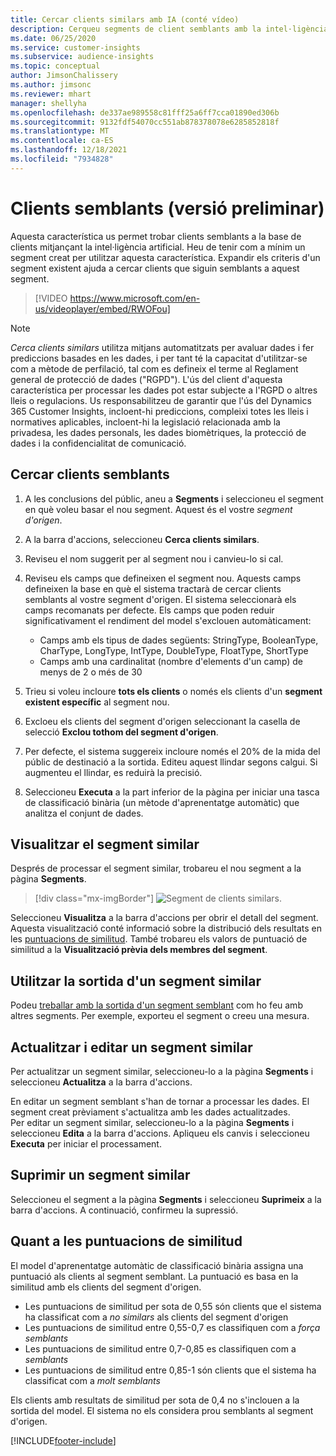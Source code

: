 ```yaml
---
title: Cercar clients similars amb IA (conté vídeo)
description: Cerqueu segments de client semblants amb la intel·ligència artificial.
ms.date: 06/25/2020
ms.service: customer-insights
ms.subservice: audience-insights
ms.topic: conceptual
author: JimsonChalissery
ms.author: jimsonc
ms.reviewer: mhart
manager: shellyha
ms.openlocfilehash: de337ae989558c81fff25a6ff7cca01890ed306b
ms.sourcegitcommit: 9132fdf54070cc551ab878378078e6285852818f
ms.translationtype: MT
ms.contentlocale: ca-ES
ms.lasthandoff: 12/18/2021
ms.locfileid: "7934828"
---
```

# <a name="similar-customers-preview"></a>Clients semblants (versió preliminar)

Aquesta característica us permet trobar clients semblants a la base de clients mitjançant la intel·ligència artificial. Heu de tenir com a mínim un segment creat per utilitzar aquesta característica. Expandir els criteris d'un segment existent ajuda a cercar clients que siguin semblants a aquest segment.

> [!VIDEO https://www.microsoft.com/en-us/videoplayer/embed/RWOFou]

> [!NOTE]
> *Cerca clients similars* utilitza mitjans automatitzats per avaluar dades i fer prediccions basades en les dades, i per tant té la capacitat d'utilitzar-se com a mètode de perfilació, tal com es defineix el terme al Reglament general de protecció de dades ("RGPD"). L'ús del client d'aquesta característica per processar les dades pot estar subjecte a l'RGPD o altres lleis o regulacions. Us responsabilitzeu de garantir que l'ús del Dynamics 365 Customer Insights, incloent-hi prediccions, compleixi totes les lleis i normatives aplicables, incloent-hi la legislació relacionada amb la privadesa, les dades personals, les dades biomètriques, la protecció de dades i la confidencialitat de comunicació.

## <a name="finding-similar-customers"></a>Cercar clients semblants

1. A les conclusions del públic, aneu a **Segments** i seleccioneu el segment en què voleu basar el nou segment. Aquest és el vostre *segment d'origen*.

1. A la barra d'accions, seleccioneu **Cerca clients similars**.

1. Reviseu el nom suggerit per al segment nou i canvieu-lo si cal.

1. Reviseu els camps que defineixen el segment nou. Aquests camps defineixen la base en què el sistema tractarà de cercar clients semblants al vostre segment d'origen. El sistema seleccionarà els camps recomanats per defecte.
  Els camps que poden reduir significativament el rendiment del model s'exclouen automàticament:
  
   - Camps amb els tipus de dades següents: StringType, BooleanType, CharType, LongType, IntType, DoubleType, FloatType, ShortType
   - Camps amb una cardinalitat (nombre d'elements d'un camp) de menys de 2 o més de 30

1. Trieu si voleu incloure **tots els clients** o només els clients d'un **segment existent específic** al segment nou.

1. Excloeu els clients del segment d'origen seleccionant la casella de selecció **Exclou tothom del segment d'origen**.

1. Per defecte, el sistema suggereix incloure només el 20% de la mida del públic de destinació a la sortida. Editeu aquest llindar segons calgui. Si augmenteu el llindar, es reduirà la precisió.

1. Seleccioneu **Executa** a la part inferior de la pàgina per iniciar una tasca de classificació binària (un mètode d'aprenentatge automàtic) que analitza el conjunt de dades.

## <a name="view-the-similar-segment"></a>Visualitzar el segment similar

Després de processar el segment similar, trobareu el nou segment a la pàgina **Segments**.

> [!div class="mx-imgBorder"]
> ![Segment de clients similars.](media/expanded-segment.png "Segment de clients similars")

Seleccioneu **Visualitza** a la barra d'accions per obrir el detall del segment. Aquesta visualització conté informació sobre la distribució dels resultats en les [puntuacions de similitud](#about-similarity-scores). També trobareu els valors de puntuació de similitud a la **Visualització prèvia dels membres del segment**.

## <a name="use-the-output-of-a-similar-segment"></a>Utilitzar la sortida d'un segment similar

Podeu [treballar amb la sortida d'un segment semblant](segments.md) com ho feu amb altres segments. Per exemple, exporteu el segment o creeu una mesura.

## <a name="refresh-and-edit-a-similar-segment"></a>Actualitzar i editar un segment similar

Per actualitzar un segment similar, seleccioneu-lo a la pàgina **Segments** i seleccioneu **Actualitza** a la barra d'accions.

En editar un segment semblant s'han de tornar a processar les dades. El segment creat prèviament s'actualitza amb les dades actualitzades.    
Per editar un segment similar, seleccioneu-lo a la pàgina **Segments** i seleccioneu **Edita** a la barra d'accions. Apliqueu els canvis i seleccioneu **Executa** per iniciar el processament.

## <a name="delete-a-similar-segment"></a>Suprimir un segment similar

Seleccioneu el segment a la pàgina **Segments** i seleccioneu **Suprimeix** a la barra d'accions. A continuació, confirmeu la supressió.

## <a name="about-similarity-scores"></a>Quant a les puntuacions de similitud

El model d'aprenentatge automàtic de classificació binària assigna una puntuació als clients al segment semblant. La puntuació es basa en la similitud amb els clients del segment d'origen.

- Les puntuacions de similitud per sota de 0,55 són clients que el sistema ha classificat com a *no similars* als clients del segment d'origen
- Les puntuacions de similitud entre 0,55-0,7 es classifiquen com a *força semblants*
- Les puntuacions de similitud entre 0,7-0,85 es classifiquen com a *semblants*
- Les puntuacions de similitud entre 0,85-1 són clients que el sistema ha classificat com a *molt semblants*

Els clients amb resultats de similitud per sota de 0,4 no s'inclouen a la sortida del model. El sistema no els considera prou semblants al segment d'origen.


[!INCLUDE[footer-include](../includes/footer-banner.md)]